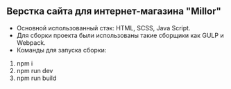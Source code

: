 ## Верстка сайта для интернет-магазина "Millor"

- Основной использованный стэк: HTML, SCSS, Java Script.
- Для сборки проекта были использованы такие сборщики как GULP и Webpack.
- Команды для запуска сборки:

1. npm i
2. npm run dev
3. npm run build
